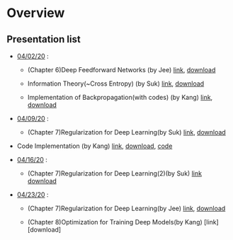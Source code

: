 # Overview

## Presentation list
  - [04/02/20](https://github.com/chunhyonho/GROUP_STUDY/tree/master/Deep_Learning1/20200402) : 
    - (Chapter 6)Deep Feedforward Networks (by Jee)
    [link](https://github.com/chunhyonho/GROUP_STUDY/blob/master/Deep_Learning1/20200402/%5B20200402%5DDeep%20Learning%20Chap%206%20f.pdf), 
    [download](https://github.com/chunhyonho/GROUP_STUDY/raw/master/Deep_Learning1/20200402/%5B20200402%5DDeep%20Learning%20Chap%206%20f.pdf)   
    
    - Information Theory(~Cross Entropy) (by Suk)
    [link](https://github.com/chunhyonho/GROUP_STUDY/blob/master/Deep_Learning1/20200402/%5B20200402%5DInformation_Theory.pdf), 
    [download](https://github.com/chunhyonho/GROUP_STUDY/raw/master/Deep_Learning1/20200402/%5B20200402%5DInformation_Theory.pdf)   
    
    - Implementation of Backpropagation(with codes) (by Kang)
    [link](https://github.com/chunhyonho/GROUP_STUDY/blob/master/Deep_Learning1/20200402/%5B20200402%5D개별연구_backprop.pdf), 
    [download](https://github.com/chunhyonho/GROUP_STUDY/raw/master/Deep_Learning1/20200402/%5B20200402%5D개별연구_backprop.pdf)   
    
- [04/09/20](https://github.com/chunhyonho/GROUP_STUDY/tree/master/Deep_Learning1/20200409) : 
  - (Chapter 7)Regularization for Deep Learning(by Suk)
  [link](https://github.com/chunhyonho/GROUP_STUDY/blob/master/Deep_Learning1/20200409/Regularization%20for%20deep%20learning.pdf), 
  [download](https://github.com/chunhyonho/GROUP_STUDY/raw/master/Deep_Learning1/20200409/Regularization%20for%20deep%20learning.pdf)   
  
 - Code Implementation (by Kang)
   [link](https://github.com/chunhyonho/GROUP_STUDY/blob/master/Deep_Learning1/20200409/0409_강남웅.pptx), 
  [download](https://github.com/chunhyonho/GROUP_STUDY/raw/master/Deep_Learning1/20200409/0409_강남웅.pptx),
  [code](https://github.com/chunhyonho/GROUP_STUDY/blob/master/Deep_Learning1/20200409/main.py)

  
 
- [04/16/20](https://github.com/chunhyonho/GROUP_STUDY/tree/master/Deep_Learning1/20200416) : 
  - (Chapter 7)Regularization for Deep Learning(2)(by Suk) 
  [link](https://github.com/chunhyonho/GROUP_STUDY/blob/master/Deep_Learning1/20200416/Regularization%20for%20deep%20learning(2).pdf)
  [download](https://github.com/chunhyonho/GROUP_STUDY/raw/master/Deep_Learning1/20200416/Regularization%20for%20deep%20learning(2).pdf)

- [04/23/20](https://github.com/chunhyonho/GROUP_STUDY/tree/master/Deep_Learning1/20200423) :
  - (Chapter 7)Regularization for Deep Learning(by Jee)
  [link](https://github.com/chunhyonho/GROUP_STUDY/blob/master/Deep_Learning1/20200423/deep%20learning%20chap%207.pdf),
  [download](https://github.com/chunhyonho/GROUP_STUDY/raw/master/Deep_Learning1/20200423/deep%20learning%20chap%207.pdf)
  
  - (Chapter 8)Optimization for Training Deep Models(by Kang)
  [link]
  [download]
